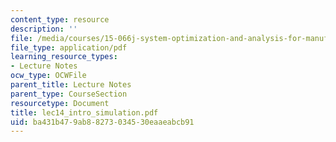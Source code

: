 ```yaml
---
content_type: resource
description: ''
file: /media/courses/15-066j-system-optimization-and-analysis-for-manufacturing-summer-2003/ba431b479ab88273034530eaaeabcb91_lec14_intro_simulation.pdf
file_type: application/pdf
learning_resource_types:
- Lecture Notes
ocw_type: OCWFile
parent_title: Lecture Notes
parent_type: CourseSection
resourcetype: Document
title: lec14_intro_simulation.pdf
uid: ba431b47-9ab8-8273-0345-30eaaeabcb91
---
```

